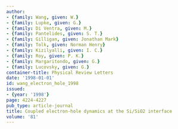 ```yaml
---
author:
- {family: Wang, given: W.}
- {family: Lupke, given: G.}
- {family: Di Ventra, given: M.}
- {family: Pantelides, given: S. T.}
- {family: Gilligan, given: Jonathan Mark}
- {family: Tolk, given: Norman Henry}
- {family: Kizilyalli, given: I. C.}
- {family: Roy, given: P. K.}
- {family: Margaritondo, given: G.}
- {family: Lucovsky, given: G.}
container-title: Physical Review Letters
date: '1998-01-01'
id: wang_electron_hole_1998
issued:
- {year: '1998'}
page: 4224-4227
pub_type: article-journal
title: Coupled electron-hole dynamics at the Si/SiO2 interface
volume: '81'
---
```

